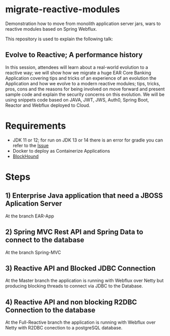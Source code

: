 # migrate-reactive-modules
Demonstration how to move from monolith application server jars, wars to reactive modules based on Spring Webflux.

This repository is used to explain the following talk:

## Evolve to Reactive; A performance history

In this session, attendees will learn about a real-world evolution to a reactive way; we will show how we migrate a huge EAR Core Banking Application covering tips and tricks of an experience of an evolution the Application and how we evolve to a modern reactive modules; tips, tricks, pros, cons and the reasons for being involved on move forward and present sample code and explain the security concerns on this evolution. We will be using snippets code based on JAVA, JWT, JWS, Auth0, Spring Boot, Reactor and Webflux deployed to Cloud.

# Requirements

- JDK 11 or 12; for run on JDK 13 or 14 there is an error for gradle you can refer to the [Issue](https://github.com/gradle/gradle/issues/10248)
- Docker to deploy as Containerize Applications
- [BlockHound](https://github.com/reactor/BlockHound)

# Steps

## 1) Enterprise Java application that need a JBOSS Aplication Server

At the branch EAR-App

## 2) Spring MVC Rest API and Spring Data to connect to the database

At the branch Spring-MVC

## 3) Reactive API and Blocked JDBC Connection

At the Master branch the application is running with Webflux over Netty but producing blocking threads to connect via JDBC to the Database. 

## 4) Reactive API and non blocking R2DBC Connection to the database

At the Full-Reactive branch the application is running with Webflux over Netty with R2DBC conection to a postgreSQL database.


